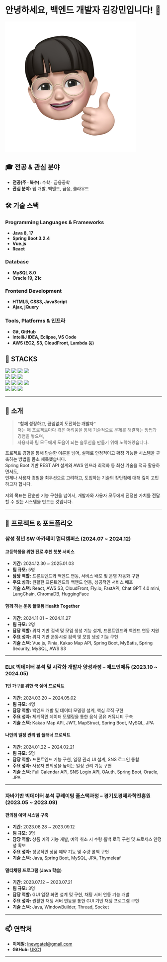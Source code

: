 # 안녕하세요, 백엔드 개발자 **김강민**입니다! 👋

![Profile Banner](https://github.com/UKC1/image/blob/main/white.png)


## 🎓 전공 & 관심 분야

- **전공(주 · 복수):** 수학 · 금융공학  
- **관심 분야:** 웹 개발, 백엔드, 금융, 클라우드


## 🛠 기술 스택

### **Programming Languages & Frameworks**
- **Java 8, 17**  
- **Spring Boot 3.2.4**  
- **Vue.js**  
- **React**

### **Database**
- **MySQL 8.0**  
- **Oracle 19, 21c**

### **Frontend Development**
- **HTML5, CSS3, JavaScript**  
- **Ajax, jQuery**

### **Tools, Platforms & 인프라**
- **Git, GitHub**  
- **IntelliJ IDEA, Eclipse, VS Code**  
- **AWS (EC2, S3, CloudFront, Lambda 등)**

<div align="left">
  <h2>📝 STACKS</h2>
</div>

<div align="left">
  <img src="https://img.shields.io/badge/Java-007396?style=for-the-badge&logo=java&logoColor=white"> 
  <img src="https://img.shields.io/badge/SpringBoot-6DB33F?style=for-the-badge&logo=springboot&logoColor=white">
  <img src="https://img.shields.io/badge/Vue.js-4FC08D?style=for-the-badge&logo=vue.js&logoColor=white">
  <img src="https://img.shields.io/badge/React-61DAFB?style=for-the-badge&logo=react&logoColor=black">
  <br>
  <img src="https://img.shields.io/badge/ApacheTomcat-F8DC75?style=for-the-badge&logo=apachetomcat&logoColor=white">
  <img src="https://img.shields.io/badge/Oracle-F80000?style=for-the-badge&logo=oracle&logoColor=white"> 
  <img src="https://img.shields.io/badge/MySQL-4479A1?style=for-the-badge&logo=mysql&logoColor=white">
  <br>
  <img src="https://img.shields.io/badge/HTML5-E34F26?style=for-the-badge&logo=html5&logoColor=white"> 
  <img src="https://img.shields.io/badge/CSS3-1572B6?style=for-the-badge&logo=css3&logoColor=white"> 
  <img src="https://img.shields.io/badge/JavaScript-F7DF1E?style=for-the-badge&logo=javascript&logoColor=black">
  <img src="https://img.shields.io/badge/jQuery-0769AD?style=for-the-badge&logo=jquery&logoColor=white">
  <br>
  <img src="https://img.shields.io/badge/GitHub-181717?style=for-the-badge&logo=github&logoColor=white">
  <img src="https://img.shields.io/badge/Git-F05032?style=for-the-badge&logo=git&logoColor=white">
  <img src="https://img.shields.io/badge/AWS-F05032?style=for-the-badge&logo=aws&logoColor=white">
</div>

---
## 👤 소개

> **"함께 성장하고, 끊임없이 도전하는 개발자"**  
> 저는 매 프로젝트마다 겪은 어려움을 통해 기술적으로 문제를 해결하는 방법과 경험을 쌓으며, <br>
> 사용자와 팀 모두에게 도움이 되는 솔루션을 만들기 위해 노력해왔습니다.

프로젝트 경험을 통해 단순한 이론을 넘어, 실제로 안정적이고 확장 가능한 시스템을 구축하는 방법을 몸소 체득했습니다. <br>
Spring Boot 기반 REST API 설계와 AWS 인프라 최적화 등 최신 기술을 적극 활용하면서도, <br>
언제나 사용자 경험을 최우선으로 고려하고, 도입하는 기술의 장단점에 대해 깊이 고민하고자 합니다.<br><br>
저의 목표는 단순한 기능 구현을 넘어서, 개발자와 사용자 모두에게 진정한 가치를 전달할 수 있는 시스템을 만드는 것입니다.

---

## 💼 프로젝트 & 포트폴리오

### **삼성 청년 SW 아카데미 멀티캠퍼스 (2024.07 ~ 2024.12)**

#### **고등학생을 위한 진로 추천 챗봇 서비스**
- **기간:** 2024.12.30 ~ 2025.01.03  
- **팀 규모:** 5명  
- **담당 역할:** 프론트엔드와 백엔드 연동, 서비스 배포 및 운영 자동화 구현  
- **주요 성과:** 원활한 프론트엔드와 백엔드 연동, 성공적인 서비스 배포  
- **기술 스택:** React, AWS S3, CloudFront, Fly.io, FastAPI, Chat GPT 4.0 mini, LangChain, ChromaDB, HuggingFace

#### **함께 하는 운동 플랫폼 Health Together**
- **기간:** 2024.11.01 ~ 2024.11.27  
- **팀 규모:** 2명  
- **담당 역할:** 위치 기반 검색 및 모임 생성 기능 설계, 프론트엔드와 백엔드 연동 지원  
- **주요 성과:** 위치 기반 운동시설 검색 및 모임 생성 기능 구현  
- **기술 스택:** Vue.js, Pinia, Kakao Map API, Spring Boot, MyBatis, Spring Security, MySQL, AWS S3

---

### **ELK 빅데이터 분석 및 시각화 개발자 양성과정 – 애드인에듀 (2023.10 ~ 2024.05)**

#### **1인 가구를 위한 쿡 쉐어 프로젝트**
- **기간:** 2024.03.20 ~ 2024.05.02  
- **팀 규모:** 4명  
- **담당 역할:** 백엔드 개발 및 데이터 모델링 설계, 핵심 로직 구현  
- **주요 성과:** 체계적인 데이터 모델링을 통한 음식 공유 커뮤니티 구축  
- **기술 스택:** Kakao Map API, JWT, MapStruct, Spring Boot, MySQL, JPA

#### **나만의 일정 관리 웹 플래너 프로젝트**
- **기간:** 2024.01.22 ~ 2024.02.21  
- **팀 규모:** 5명  
- **담당 역할:** 프론트엔드 기능 구현, 일정 관리 UI 설계, SNS 로그인 통합  
- **주요 성과:** 사용자 편의성을 높이는 일정 관리 기능 구현  
- **기술 스택:** Full Calendar API, SNS Login API, OAuth, Spring Boot, Oracle, JPA

---

### **자바기반 빅데이터 분석 큐레이팅 풀스택과정 – 경기도경제과학진흥원 (2023.05 ~ 2023.09)**

#### **편의점 예약 시스템 구축**
- **기간:** 2023.08.28 ~ 2023.09.12  
- **팀 규모:** 3명  
- **담당 역할:** 상품 예약 기능 개발, 예약 취소 시 수량 롤백 로직 구현 및 프로세스 안정성 확보  
- **주요 성과:** 성공적인 상품 예약 기능 및 수량 롤백 구현  
- **기술 스택:** Java, Spring Boot, MySQL, JPA, Thymeleaf

#### **멀티채팅 프로그램 (Java 학습)**
- **기간:** 2023.07.12 ~ 2023.07.21  
- **팀 규모:** 3명  
- **담당 역할:** GUI 입장 화면 설계 및 구현, 채팅 서버 연동 기능 개발  
- **주요 성과:** 원활한 채팅 서버 연동을 통한 GUI 기반 채팅 프로그램 구현  
- **기술 스택:** Java, WindowBuilder, Thread, Socket
---
## 📫 연락처

- **이메일:** [lnewgatel@gmail.com](mailto:lnewgatel@gmail.com)
- **GitHub:** [UKC1](https://github.com/UKC1)

---
